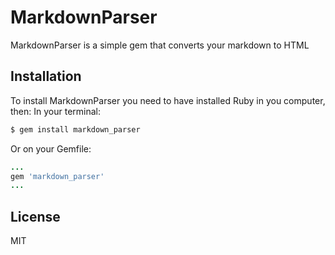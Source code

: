 # MarkdownParser
MarkdownParser is a simple gem that converts your markdown to HTML

## Installation

To install MarkdownParser you need to have installed Ruby in you computer, then:
In your terminal:
```sh
$ gem install markdown_parser
```
Or on your Gemfile:
```ruby
...
gem 'markdown_parser'
...
```

License
----

MIT
